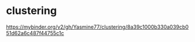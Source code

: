 # clustering
https://mybinder.org/v2/gh/Yasmine77/clustering/8a39c1000b330a039cb051d62a6c487f44755c1c
